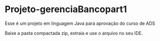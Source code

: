 # Projeto-gerenciaBancopart1
Esse é um projeto em linguagem Java para aprovação do curso de ADS

Baixe a pasta compactada zip, extraia e use o arquivo no seu IDE.
